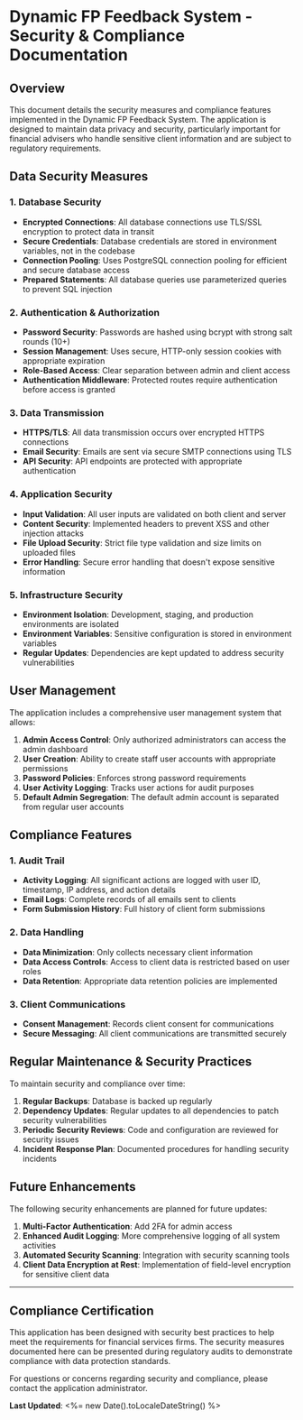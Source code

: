# Dynamic FP Feedback System - Security & Compliance Documentation

## Overview
This document details the security measures and compliance features implemented in the Dynamic FP Feedback System. The application is designed to maintain data privacy and security, particularly important for financial advisers who handle sensitive client information and are subject to regulatory requirements.

## Data Security Measures

### 1. Database Security
- **Encrypted Connections**: All database connections use TLS/SSL encryption to protect data in transit
- **Secure Credentials**: Database credentials are stored in environment variables, not in the codebase
- **Connection Pooling**: Uses PostgreSQL connection pooling for efficient and secure database access
- **Prepared Statements**: All database queries use parameterized queries to prevent SQL injection

### 2. Authentication & Authorization
- **Password Security**: Passwords are hashed using bcrypt with strong salt rounds (10+)
- **Session Management**: Uses secure, HTTP-only session cookies with appropriate expiration
- **Role-Based Access**: Clear separation between admin and client access
- **Authentication Middleware**: Protected routes require authentication before access is granted

### 3. Data Transmission
- **HTTPS/TLS**: All data transmission occurs over encrypted HTTPS connections
- **Email Security**: Emails are sent via secure SMTP connections using TLS
- **API Security**: API endpoints are protected with appropriate authentication

### 4. Application Security
- **Input Validation**: All user inputs are validated on both client and server
- **Content Security**: Implemented headers to prevent XSS and other injection attacks
- **File Upload Security**: Strict file type validation and size limits on uploaded files
- **Error Handling**: Secure error handling that doesn't expose sensitive information

### 5. Infrastructure Security
- **Environment Isolation**: Development, staging, and production environments are isolated
- **Environment Variables**: Sensitive configuration is stored in environment variables
- **Regular Updates**: Dependencies are kept updated to address security vulnerabilities

## User Management

The application includes a comprehensive user management system that allows:

1. **Admin Access Control**: Only authorized administrators can access the admin dashboard
2. **User Creation**: Ability to create staff user accounts with appropriate permissions
3. **Password Policies**: Enforces strong password requirements
4. **User Activity Logging**: Tracks user actions for audit purposes
5. **Default Admin Segregation**: The default admin account is separated from regular user accounts

## Compliance Features

### 1. Audit Trail
- **Activity Logging**: All significant actions are logged with user ID, timestamp, IP address, and action details
- **Email Logs**: Complete records of all emails sent to clients
- **Form Submission History**: Full history of client form submissions

### 2. Data Handling
- **Data Minimization**: Only collects necessary client information
- **Data Access Controls**: Access to client data is restricted based on user roles
- **Data Retention**: Appropriate data retention policies are implemented

### 3. Client Communications
- **Consent Management**: Records client consent for communications
- **Secure Messaging**: All client communications are transmitted securely

## Regular Maintenance & Security Practices

To maintain security and compliance over time:

1. **Regular Backups**: Database is backed up regularly
2. **Dependency Updates**: Regular updates to all dependencies to patch security vulnerabilities
3. **Periodic Security Reviews**: Code and configuration are reviewed for security issues
4. **Incident Response Plan**: Documented procedures for handling security incidents

## Future Enhancements

The following security enhancements are planned for future updates:

1. **Multi-Factor Authentication**: Add 2FA for admin access
2. **Enhanced Audit Logging**: More comprehensive logging of all system activities
3. **Automated Security Scanning**: Integration with security scanning tools
4. **Client Data Encryption at Rest**: Implementation of field-level encryption for sensitive client data

---

## Compliance Certification

This application has been designed with security best practices to help meet the requirements for financial services firms. The security measures documented here can be presented during regulatory audits to demonstrate compliance with data protection standards.

For questions or concerns regarding security and compliance, please contact the application administrator.

**Last Updated**: <%= new Date().toLocaleDateString() %> 